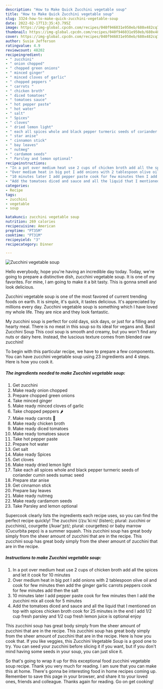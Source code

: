 ```yaml
---
description: "How to Make Quick Zucchini vegetable soup"
title: "How to Make Quick Zucchini vegetable soup"
slug: 3324-how-to-make-quick-zucchini-vegetable-soup
date: 2022-02-17T13:35:43.795Z
image: https://img-global.cpcdn.com/recipes/040f946031e950eb/680x482cq70/zucchini-vegetable-soup-recipe-main-photo.jpg
thumbnail: https://img-global.cpcdn.com/recipes/040f946031e950eb/680x482cq70/zucchini-vegetable-soup-recipe-main-photo.jpg
cover: https://img-global.cpcdn.com/recipes/040f946031e950eb/680x482cq70/zucchini-vegetable-soup-recipe-main-photo.jpg
author: Susie Jefferson
ratingvalue: 4.9
reviewcount: 48202
recipeingredient:
- " zucchini"
- " onion chopped"
- " chopped green onions"
- " minced ginger"
- " minced cloves of garlic"
- " chopped peppers "
- " carrots "
- " chicken broth"
- " diced tomatoes"
- " tomatoes sauce"
- " hot pepper paste"
- " hot water"
- " salt"
- " Spices"
- " cloves"
- " dried lemon light"
- " each all spices whole and black pepper turmeric seeds of coriander cumin seeds sumac seed"
- " star anise"
- " cinnamon stick"
- " bay leaves"
- " nutmeg"
- " cardamom seeds"
- " Parsley and lemon optional"
recipeinstructions:
- "In a pot over medium heat use 2 cups of chicken broth add all the spices and let it cook for 10 minutes"
- "Over medium heat in big pot I add onions with 2 tablespoon olive oil and cook for few minutes then add the ginger garlic carrots peppers cook for few minutes add then the salt"
- "10 minutes later I add pepper paste cook for few minutes then I add the zucchini mix all cook for 5 minutes"
- "Add the tomatoes diced and sauce and all the liquid that I mentioned on top with spices chicken broth cook for 25 minutes in the end I add 1/2 cup fresh parsley and 1/2 cup fresh lemon juice is optional enjoy"
categories:
- Recipe
tags:
- zucchini
- vegetable
- soup

katakunci: zucchini vegetable soup 
nutrition: 269 calories
recipecuisine: American
preptime: "PT35M"
cooktime: "PT31M"
recipeyield: "3"
recipecategory: Dinner

---
```



![Zucchini vegetable soup](https://img-global.cpcdn.com/recipes/040f946031e950eb/680x482cq70/zucchini-vegetable-soup-recipe-main-photo.jpg)

Hello everybody, hope you're having an incredible day today. Today, we're going to prepare a distinctive dish, zucchini vegetable soup. It is one of my favorites. For mine, I am going to make it a bit tasty. This is gonna smell and look delicious.

Zucchini vegetable soup is one of the most favored of current trending foods on earth. It is simple, it's quick, it tastes delicious. It's appreciated by millions every day. Zucchini vegetable soup is something which I have loved my whole life. They are nice and they look fantastic.

My zucchini soup is perfect for cold days, sick days, or just for a filling and hearty meal. There is no meat in this soup so its ideal for vegans and. Basil Zucchini Soup This cool soup is smooth and creamy, but you won&#39;t find any nuts or dairy here. Instead, the luscious texture comes from blended raw zucchini!


To begin with this particular recipe, we have to prepare a few components. You can have zucchini vegetable soup using 23 ingredients and 4 steps. Here is how you cook it.

<!--inarticleads1-->

##### The ingredients needed to make Zucchini vegetable soup:

1. Get  zucchini
1. Make ready  onion chopped
1. Prepare  chopped green onions
1. Take  minced ginger
1. Make ready  minced cloves of garlic
1. Take  chopped peppers 🌶
1. Make ready  carrots 🥕
1. Make ready  chicken broth
1. Make ready  diced tomatoes
1. Make ready  tomatoes sauce
1. Take  hot pepper paste
1. Prepare  hot water
1. Get  salt
1. Make ready  Spices
1. Get  cloves
1. Make ready  dried lemon light
1. Take  each all spices whole and black pepper turmeric seeds of coriander cumin seeds sumac seed
1. Prepare  star anise
1. Get  cinnamon stick
1. Prepare  bay leaves
1. Make ready  nutmeg
1. Make ready  cardamom seeds
1. Take  Parsley and lemon optional


Supercook clearly lists the ingredients each recipe uses, so you can find the perfect recipe quickly! The zucchini (/zuːˈkiːni/ (listen); plural: zucchini or zucchinis), courgette (/kʊərˈʒɛt/; plural: courgettes) or baby marrow (Cucurbita pepo) is a summer squash. This zucchini soup has great body simply from the sheer amount of zucchini that are in the recipe. This zucchini soup has great body simply from the sheer amount of zucchini that are in the recipe. 

<!--inarticleads2-->

##### Instructions to make Zucchini vegetable soup:

1. In a pot over medium heat use 2 cups of chicken broth add all the spices and let it cook for 10 minutes
1. Over medium heat in big pot I add onions with 2 tablespoon olive oil and cook for few minutes then add the ginger garlic carrots peppers cook for few minutes add then the salt
1. 10 minutes later I add pepper paste cook for few minutes then I add the zucchini mix all cook for 5 minutes
1. Add the tomatoes diced and sauce and all the liquid that I mentioned on top with spices chicken broth cook for 25 minutes in the end I add 1/2 cup fresh parsley and 1/2 cup fresh lemon juice is optional enjoy


This zucchini soup has great body simply from the sheer amount of zucchini that are in the recipe. This zucchini soup has great body simply from the sheer amount of zucchini that are in the recipe. Here is how you cook that. If you like veggies, this Zucchini Vegetable Soup is a good one to try. You can seed your zucchini before slicing it if you want, but if you don&#39;t mind having some seeds in your soup, you can just slice it. 

So that's going to wrap it up for this exceptional food zucchini vegetable soup recipe. Thank you very much for reading. I am sure that you can make this at home. There's gonna be interesting food in home recipes coming up. Remember to save this page in your browser, and share it to your loved ones, friends and colleague. Thanks again for reading. Go on get cooking!
